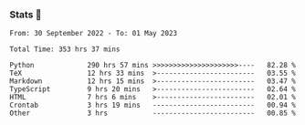 ### Stats 👋
<!--START_SECTION:waka-->

```text
From: 30 September 2022 - To: 01 May 2023

Total Time: 353 hrs 37 mins

Python             290 hrs 57 mins >>>>>>>>>>>>>>>>>>>>>----   82.28 %
TeX                12 hrs 33 mins  >------------------------   03.55 %
Markdown           12 hrs 15 mins  >------------------------   03.47 %
TypeScript         9 hrs 20 mins   >------------------------   02.64 %
HTML               7 hrs 6 mins    >------------------------   02.01 %
Crontab            3 hrs 19 mins   -------------------------   00.94 %
Other              3 hrs           -------------------------   00.85 %
```

<!--END_SECTION:waka-->

<!--
**buhaytza2005/buhaytza2005** is a ✨ _special_ ✨ repository because its `README.md` (this file) appears on your GitHub profile.

Here are some ideas to get you started:

- 🔭 I’m currently working on ...
- 🌱 I’m currently learning ...
- 👯 I’m looking to collaborate on ...
- 🤔 I’m looking for help with ...
- 💬 Ask me about ...
- 📫 How to reach me: ...
- 😄 Pronouns: ...
- ⚡ Fun fact: ...
-->


